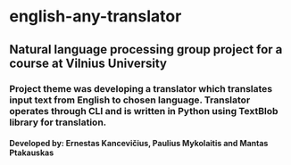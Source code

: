 # english-any-translator
## Natural language processing group project for a course at Vilnius University
### Project theme was developing a translator which translates input text from English to chosen language. Translator operates through CLI and is written in Python using TextBlob library for translation.
#### Developed by: Ernestas Kancevičius, Paulius Mykolaitis and Mantas Ptakauskas
